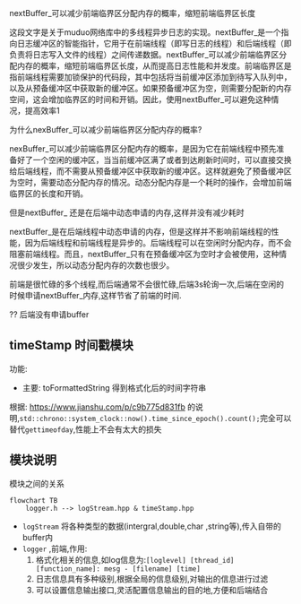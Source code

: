 
nextBuffer_可以减少前端临界区分配内存的概率，缩短前端临界区长度

这段文字是关于muduo网络库中的多线程异步日志的实现。nextBuffer_是一个指向日志缓冲区的智能指针，它用于在前端线程（即写日志的线程）和后端线程（即负责将日志写入文件的线程）之间传递数据。nextBuffer_可以减少前端临界区分配内存的概率，缩短前端临界区长度，从而提高日志性能和并发度。前端临界区是指前端线程需要加锁保护的代码段，其中包括将当前缓冲区添加到待写入队列中，以及从预备缓冲区中获取新的缓冲区。如果预备缓冲区为空，则需要分配新的内存空间，这会增加临界区的时间和开销。因此，使用nextBuffer_可以避免这种情况，提高效率1

为什么nexBuffer_可以减少前端临界区分配内存的概率?

nexBuffer_可以减少前端临界区分配内存的概率，是因为它在前端线程中预先准备好了一个空闲的缓冲区，当当前缓冲区满了或者到达刷新时间时，可以直接交换给后端线程，而不需要从预备缓冲区中获取新的缓冲区。这样就避免了预备缓冲区为空时，需要动态分配内存的情况。动态分配内存是一个耗时的操作，会增加前端临界区的长度和开销。

但是nextBuffer_ 还是在后端中动态申请的内存,这样并没有减少耗时

nextBuffer_是在后端线程中动态申请的内存，但是这样并不影响前端线程的性能，因为后端线程和前端线程是异步的。后端线程可以在空闲时分配内存，而不会阻塞前端线程。而且，nextBuffer_只有在预备缓冲区为空时才会被使用，这种情况很少发生，所以动态分配内存的次数也很少。

前端是很忙碌的多个线程,而后端通常不会很忙碌,后端3s轮询一次,后端在空闲的时候申请nextBuffer_内存,这样节省了前端的时间.

?? 后端没有申请buffer

## timeStamp 时间戳模块

功能:

- 主要: toFormattedString 得到格式化后的时间字符串

根据: https://www.jianshu.com/p/c9b775d831fb 的说明,`std::chrono::system_clock::now().time_since_epoch().count();`完全可以替代`gettimeofday`,性能上不会有太大的损失


## 模块说明


模块之间的关系

```mermaid
flowchart TB
    logger.h --> logStream.hpp & timeStamp.hpp
```

- `logStream` 将各种类型的数据(intergral,double,char ,string等),传入自带的buffer内
- `logger` ,前端,作用:
  1. 格式化相关的信息,如log信息为:`[loglevel] [thread_id] [function_name]: mesg - [filename] [time]`
  2. 日志信息具有多种级别,根据全局的信息级别,对输出的信息进行过滤
  3. 可以设置信息输出接口,灵活配置信息输出的目的地,方便和后端结合
